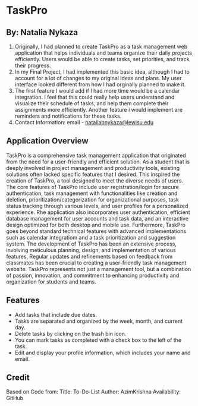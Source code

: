 # TaskPro

## By: Natalia Nykaza

1. Originally, I had planned to create TaskPro as a task management web application that helps individuals and teams organize their daily projects efficiently. Users would be able to create tasks, set priorities, and track their progress.
2. In my Final Project, I had implemented this basic idea, although I had to account for a lot of changes to my original ideas and plans. My user interface looked different from how I had orginally planned to make it.
3. The first feature I would add if I had more time would be a calendar integration. I feel that this could really help users understand and visualize their schedule of tasks, and help them complete their assignments more efficiently. Another feature i would implement are reminders and notifications for these tasks.
4. Contact Information: email - nataliabnykaza@lewisu.edu

## Application Overview
TaskPro is a comprehensive task management application that originated from the need for a user-friendly and efficient solution. As a student that is deeply involved in project management and productivity tools, existing solutions often lacked specific features that I desired. This inspired the creation of TaskPro, a tool designed to meet the diverse needs of users.
The core features of TaskPro include user registration/login for secure authentication, task management with functionalities like creation and deletion, prioritization/categorization for organizational purposes, task status tracking through various levels, and user profiles for a personalized experience.
Rhe application also incorporates user authentication, efficient database management for user accounts and task data, and an interactive design optimized for both desktop and mobile use.
Furthermore, TaskPro goes beyond standard technical features with advanced implementations such as calendar integratiom and a task prioritization and suggestion system.
The development of TaskPro has been an extensive process, involving meticulous planning, design, and implementation of various features. Regular updates and refinements based on feedback from classmates has been crucial to creating a user-friendly task management website. TaskPro represents not just a management tool, but a combination of passion, innovation, and commitment to enhancing productivity and organization for students and teams.

## Features
- Add tasks that include due dates.
- Tasks are separated and organized by the week, month, and current day.
- Delete tasks by clicking on the trash bin icon.
- You can mark tasks as completed with a check box to the left of the task.
- Edit and display your profile information, which includes your name and email.

## Credit
Based on Code from:
  Title: To-Do-List
  Author: AzimKrishna 
  Availability: GitHub
